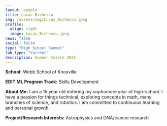 ```yaml
---
layout: people
title: Lucas Bichescu
img: /assets/img/Lucas_Bichescu.jpeg
profile:
  align: right
  image: Lucas_Bichescu.jpeg
news: false
social: false
type: "High School Summer"
lab_type: "Current"
description: Summer Intern 2025
---
```


**School:** Webb School of Knoxville

**EDIT ML Program Track:**
Skills Development

**About Me:**
I am a 15 year old entering my sophomore year of high-school. I have a passion for things technical, exploring concepts in math, many branches of science, and robotics. I am committed to continuous learning and personal growth. 

**Project/Research Interests:**
Astrophysics and DNA/cancer research
    